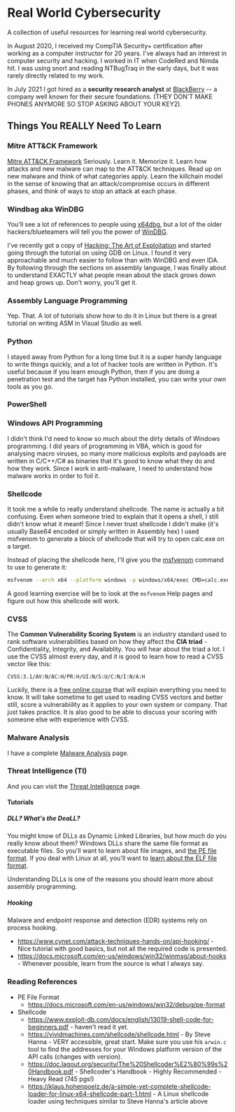 # Real World Cybersecurity
A collection of useful resources for learning real world cybersecurity.

In August 2020, I received my CompTIA Security+ certification after working as a computer instructor for 20 years. I've always had an interest in computer security and hacking. I worked in IT when CodeRed and Nimda hit. I was using snort and reading NTBugTraq in the early days, but it was rarely directly related to my work.

In July 2021 I got hired as a **security research analyst** at [BlackBerry](https://blackberry.com) -- a company well known for their secure foundations. 
(THEY DON'T MAKE PHONES ANYMORE SO STOP ASKING ABOUT YOUR KEY2).

## Things You REALLY Need To Learn

### Mitre ATT&CK Framework
[Mitre ATT&CK Framework](https://attack.mitre.org/)
Seriously. Learn it. Memorize it. Learn how attacks and new malware can map to the ATT&CK techniques. Read up on new malware and think of what categories apply. Learn the killchain model in the sense of knowing that an attack/compromise occurs in different phases, and think of ways to stop an attack at each phase.

### Windbag aka WinDBG
You'll see a lot of references to people using [x64dbg](https://x64dbg.com/#start), but a lot of the older hackers/blueteamers will tell you the power of [WinDBG](https://docs.microsoft.com/en-us/windows-hardware/drivers/debugger/debugger-download-tools).

I've recently got a copy of [Hacking: The Art of Exploitation](https://www.amazon.com/dp/1593271441/ref=cm_sw_em_r_mt_dp_6JR1759HVF3PE9TKA37Y) and started going through the tutorial on using GDB on Linux. I found it very approachable and much easier to follow than with WinDBG and even IDA. By following through the sections on assembly language, I was finally about to understand EXACTLY what people mean about the stack grows down and heap grows up. Don't worry, you'll get it.

### Assembly Language Programming
Yep. That.
A lot of tutorials show how to do it in Linux but there is a great tutorial on writing ASM in Visual Studio as well.

### Python
I stayed away from Python for a long time but it is a super handy language to write things quickly, and a lot of hacker tools are written in Python.
It's useful because if you learn enough Python, then if you are doing a penetration test and the target has Python installed, you can write your own tools as you go.

### PowerShell

### Windows API Programming
I didn't think I'd need to know so much about the dirty details of Windows programming. I did years of programming in VBA, which is good for analysing macro viruses, so many more malicious exploits and payloads are written in C/C++/C# as binaries that it's good to know what they do and how they work. Since I work in anti-malware, I need to understand how malware works in order to foil it.

### Shellcode
It took me a while to really understand shellcode. The name is actually a bit confusing. Even when someone tried to explain that it opens a shell, I still didn't know what it meant! Since I never trust shellcode I didn't make (it's usually Base64 encoded or simply written in Assembly hex) I used msfvenom to generate a block of shellcode that will try to open calc.exe on a target.

Instead of placing the shellcode here, I'll give you the [msfvenom](https://www.offensive-security.com/metasploit-unleashed/msfvenom/) command to use to generate it:

```bash
msfvenom --arch x64 --platform windows -p windows/x64/exec CMD=calc.exe -f python -v popCalc
```
A good learning exercise will be to look at the `msfvenom` Help pages and figure out how this shellcode will work.

### CVSS
The **Common Vulnerability Scoring System** is an industry standard used to rank software vulnerabilities based on how they affect the **CIA triad** - Confidentiality, Integrity, and Availablity. You will hear about the triad a lot.
I use the CVSS almost every day, and it is good to learn how to read a CVSS vector like this:
```
CVSS:3.1/AV:N/AC:H/PR:H/UI:N/S:U/C:N/I:N/A:H
```

Luckily, there is a [free online course](https://www.first.org/cvss/training) that will explain everything you need to know. It will take sometime to get used to reading CVSS vectors and better still, score a vulnerabiility as it applies to your own system or company. That just takes practice. It is also good to be able to discuss your scoring with someone else with experience with CVSS.

### Malware Analysis
I have a complete [Malware Analysis](malware-analysis.md) page.

### Threat Intelligence (TI)
And you can visit the [Threat Intelligence](threat-intelligence.md) page.

#### Tutorials

##### DLL? What's the DeaLL?
You might know of DLLs as Dynamic Linked Libraries, but how much do you really know about them? Windows DLLs share the same file format as executable files. So you'll want to learn about file images, and [the PE file format](https://docs.microsoft.com/en-us/archive/msdn-magazine/2002/february/inside-windows-win32-portable-executable-file-format-in-detail). If you deal with Linux at all, you'll want to [learn about the ELF file format](https://linuxhint.com/understanding_elf_file_format/).

Understanding DLLs is one of the reasons you should learn more about assembly programming.

##### Hooking
Malware and endpoint response and detection (EDR) systems rely on process hooking.
* https://www.cynet.com/attack-techniques-hands-on/api-hooking/ - Nice tutorial with good basics, but not all the required code is presented.
* https://docs.microsoft.com/en-us/windows/win32/winmsg/about-hooks - Whenever possible, learn from the source is what I always say.

### Reading References
* PE File Format
  * https://docs.microsoft.com/en-us/windows/win32/debug/pe-format
* Shellcode
  * <https://www.exploit-db.com/docs/english/13019-shell-code-for-beginners.pdf> - haven't read it yet.
  * <https://vividmachines.com/shellcode/shellcode.html> - By Steve Hanna - VERY accessible, great start. Make sure you use his `arwin.c` tool to find the addresses for your Windows platform version of the API calls (changes with version).
  * <https://doc.lagout.org/security/The%20Shellcoder%E2%80%99s%20Handbook.pdf> - Shellcoder's Handbook - Highly Recommended - Heavy Read (745 pgs!)
  * <https://klaus.hohenpoelz.de/a-simple-yet-complete-shellcode-loader-for-linux-x64-shellcode-part-1.html> - A Linux shellcode loader using techniques similar to Steve Hanna's article above
  


